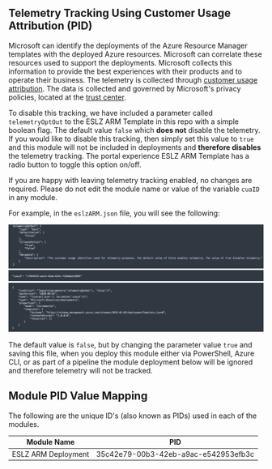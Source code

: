 ## Telemetry Tracking Using Customer Usage Attribution (PID)

Microsoft can identify the deployments of the Azure Resource Manager templates with the deployed Azure resources. Microsoft can correlate these resources used to support the deployments. Microsoft collects this information to provide the best experiences with their products and to operate their business. The telemetry is collected through [customer usage attribution](https://docs.microsoft.com/azure/marketplace/azure-partner-customer-usage-attribution). The data is collected and governed by Microsoft's privacy policies, located at the [trust center](https://www.microsoft.com/trustcenter).

To disable this tracking, we have included a parameter called `telemetryOptOut` to the ESLZ ARM Template in this repo with a simple boolean flag. The default value `false` which **does not** disable the telemetry. If you would like to disable this tracking, then simply set this value to `true` and this module will not be included in deployments and **therefore disables** the telemetry tracking. The portal experience ESLZ ARM Template has a radio button to toggle this option on/off.

If you are happy with leaving telemetry tracking enabled, no changes are required. Please do not edit the module name or value of the variable `cuaID` in any module.

For example, in the `eslzARM.json` file, you will see the following:

![ESLZ ARM Template parameter example](./media/cua-parameter.png)
![ESLZ ARM Template variable example](./media/cua-variable.png)
![ESLZ ARM Template resource example](./media/cua-resource.png)


The default value is `false`, but by changing the parameter value `true` and saving this file, when you deploy this module either via PowerShell, Azure CLI, or as part of a pipeline the module deployment below will be ignored and therefore telemetry will not be tracked.

## Module PID Value Mapping
The following are the unique ID's (also known as PIDs) used in each of the modules.

| Module Name                 | PID                                  |
| --------------------------- | ------------------------------------ |
| ESLZ ARM Deployment         | 35c42e79-00b3-42eb-a9ac-e542953efb3c |
